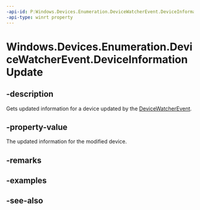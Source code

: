 ```yaml
---
-api-id: P:Windows.Devices.Enumeration.DeviceWatcherEvent.DeviceInformationUpdate
-api-type: winrt property
---
```


<!-- Property syntax
public Windows.Devices.Enumeration.DeviceInformationUpdate DeviceInformationUpdate { get; }
-->

# Windows.Devices.Enumeration.DeviceWatcherEvent.DeviceInformationUpdate

## -description
Gets updated information for a device updated by the [DeviceWatcherEvent](devicewatcherevent.md).

## -property-value
The updated information for the modified device.

## -remarks

## -examples

## -see-also

